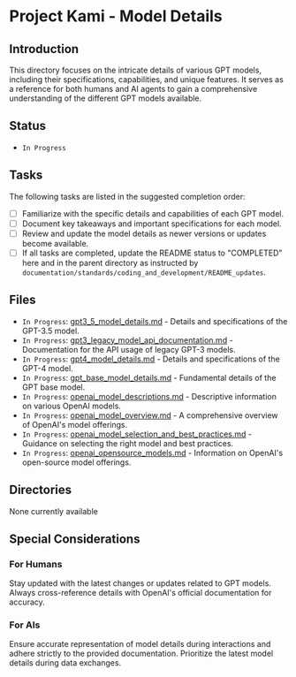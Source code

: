 # Project Kami - Model Details

## Introduction
This directory focuses on the intricate details of various GPT models, including their specifications, capabilities, and unique features. It serves as a reference for both humans and AI agents to gain a comprehensive understanding of the different GPT models available.

## Status
- `In Progress`

## Tasks
The following tasks are listed in the suggested completion order:
- [ ] Familiarize with the specific details and capabilities of each GPT model.
- [ ] Document key takeaways and important specifications for each model.
- [ ] Review and update the model details as newer versions or updates become available.
- [ ] If all tasks are completed, update the README status to "COMPLETED" here and in the parent directory as instructed by `documentation/standards/coding_and_development/README_updates`.

## Files
- `In Progress`: [gpt3_5_model_details.md](./gpt3_5_model_details.md) - Details and specifications of the GPT-3.5 model.
- `In Progress`: [gpt3_legacy_model_api_documentation.md](./gpt3_legacy_model_api_documentation.md) - Documentation for the API usage of legacy GPT-3 models.
- `In Progress`: [gpt4_model_details.md](./gpt4_model_details.md) - Details and specifications of the GPT-4 model.
- `In Progress`: [gpt_base_model_details.md](./gpt_base_model_details.md) - Fundamental details of the GPT base model.
- `In Progress`: [openai_model_descriptions.md](./openai_model_descriptions.md) - Descriptive information on various OpenAI models.
- `In Progress`: [openai_model_overview.md](./openai_model_overview.md) - A comprehensive overview of OpenAI's model offerings.
- `In Progress`: [openai_model_selection_and_best_practices.md](./openai_model_selection_and_best_practices.md) - Guidance on selecting the right model and best practices.
- `In Progress`: [openai_opensource_models.md](./openai_opensource_models.md) - Information on OpenAI's open-source model offerings.

## Directories
None currently available

## Special Considerations
### For Humans
Stay updated with the latest changes or updates related to GPT models. Always cross-reference details with OpenAI's official documentation for accuracy.

### For AIs
Ensure accurate representation of model details during interactions and adhere strictly to the provided documentation. Prioritize the latest model details during data exchanges.
